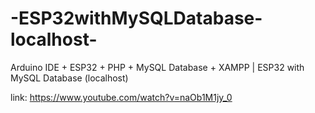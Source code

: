# -ESP32withMySQLDatabase-localhost-
Arduino IDE + ESP32 + PHP + MySQL Database + XAMPP | ESP32 with MySQL Database (localhost)

link: https://www.youtube.com/watch?v=naOb1M1jy_0

